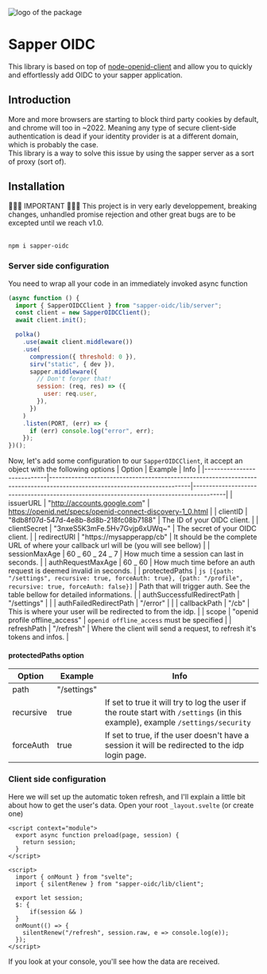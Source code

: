 ![logo of the package](https://i.imgur.com/Pv05YSp.png)
# Sapper OIDC
This library is based on top of [node-openid-client](https://github.com/panva/node-openid-client) and allow you to quickly and effortlessly add OIDC to your sapper application. <br>
## Introduction
More and more browsers are starting to block third party cookies by default, and chrome will too in ~2022. Meaning any type of secure client-side authentication is dead if your identity provider is at a different domain, which is probably the case. <br>
This library is a way to solve this issue by using the sapper server as a sort of proxy (sort of). <br>
## Installation
🚧🚧🚧 IMPORTANT 🚧🚧🚧
This project is in very early developpement, breaking changes, unhandled promise rejection and other great bugs are to be excepted until we reach v1.0.<br> <br>
```bash
npm i sapper-oidc
```
### Server side configuration

You need to wrap all your code in an immediately invoked async function

```js
(async function () {
  import { SapperOIDCClient } from "sapper-oidc/lib/server";
  const client = new SapperOIDCClient();
  await client.init();

  polka()
    .use(await client.middleware())
    .use(
      compression({ threshold: 0 }),
      sirv("static", { dev }),
      sapper.middleware({
        // Don't forger that!
        session: (req, res) => ({
          user: req.user,
        }),
      })
    )
    .listen(PORT, (err) => {
      if (err) console.log("error", err);
    });
})();
```

Now, let's add some configuration to our `SapperOIDCClient`, it accept an object with the following options
| Option | Example | Info |
|----------------------------|--------------------------------------------------------------------------------------------------------------------------|----------------------------------------------------------------------------------------|
| issuerURL | "http://accounts.google.com" | https://openid.net/specs/openid-connect-discovery-1_0.html |
| clientID | "8db8f07d-547d-4e8b-8d8b-218fc08b7188" | The ID of your OIDC client. |
| clientSecret | "3nxeS5K3mFe.5Hv7Gvjp6xUWq~" | The secret of your OIDC client. |
| redirectURI | "https://mysapperapp/cb" | It should be the complete URL of where your callback url will be (you will see bellow) |
| sessionMaxAge | 60 _ 60 _ 24 _ 7 | How much time a session can last in seconds. |
| authRequestMaxAge | 60 _ 60 | How much time before an auth request is deemed invalid in seconds. |
| protectedPaths | `js [{path: "/settings", recursive: true, forceAuth: true}, {path: "/profile", recursive: true, forceAuth: false}]` | Path that will trigger auth. See the table bellow for detailed informations. |
| authSuccessfulRedirectPath | "/settings" | |
| authFailedRedirectPath | "/error" | |
| callbackPath | "/cb" | This is where your user will be redirected to from the idp. |
| scope | "openid profile offline_access" | `openid offline_access` must be specified |
| refreshPath | "/refresh" | Where the client will send a request, to refresh it's tokens and infos. |

#### protectedPaths option

| Option    | Example     | Info                                                                                                                           |
| --------- | ----------- | ------------------------------------------------------------------------------------------------------------------------------ |
| path      | "/settings" |                                                                                                                                |
| recursive | true        | If set to true it will try to log the user if the route start with `/settings` (in this example), example `/settings/security` |
| forceAuth | true        | If set to true, if the user doesn't have a session it will be redirected to the idp login page.                                |

### Client side configuration

Here we will set up the automatic token refresh, and I'll explain a little bit about how to get the user's data.
Open your root `_layout.svelte` (or create one)

```svelte
<script context="module">
  export async function preload(page, session) {
    return session;
  }
</script>

<script>
  import { onMount } from "svelte";
  import { silentRenew } from "sapper-oidc/lib/client";

  export let session;
  $: {
      if(session && )
  }
  onMount(() => {
    silentRenew("/refresh", session.raw, e => console.log(e));
  });
</script>
```

If you look at your console, you'll see how the data are received.
